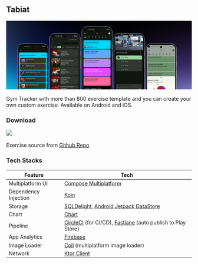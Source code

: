 ## Tabiat
![Tabiat Hero Image](screenshots/tabiat-show-case.png)

Gym Tracker with more than 800 exercise template and you can create your own custom exercise. Available on Android and iOS.

### Download

<a href="https://play.google.com/store/apps/details?id=com.unwur.tabiatmu&pcampaignid=web_share" target="_blank">
<img src="https://play.google.com/intl/en_gb/badges/static/images/badges/en_badge_web_generic.png" width=200 />
</a>

Exercise source from [Github Repo](https://raw.githubusercontent.com/anwar-pasaribu/free-exercise-db/main/dist/exercises.json)

### Tech Stacks
| Feature | Tech |
| ----------- | ----------- |
| Multiplatform UI |[Compose Multiplatform](https://www.jetbrains.com/compose-multiplatform/)|
| Dependency Injection |[Koin](https://insert-koin.io/)|
| Storage | [SQLDelight](https://sqldelight.github.io/sqldelight/2.0.2/multiplatform_sqlite/), [Android Jetpack DataStore](https://developer.android.com/topic/libraries/architecture/datastore) |
|Chart|[Chart](https://github.com/TheChance101/AAY-chart)|
|Pipeline|[CircleCI](https://circleci.com/) (for CI/CD), [Fastlane](https://fastlane.tools/) (auto publish to Play Store)
|App Analytics|[Firebase](https://firebase.google.com/)|
|Image Loader|[Coil](https://coil-kt.github.io/coil/) (multiplatform image loader)|
|Network|[Ktor Client](https://ktor.io/docs/client-create-new-application.html)|